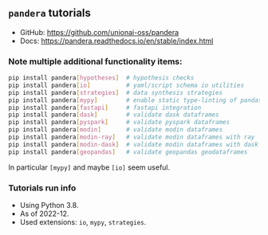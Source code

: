 ## `pandera` tutorials

* GitHub: https://github.com/unionai-oss/pandera
* Docs: https://pandera.readthedocs.io/en/stable/index.html



### Note multiple additional functionality items:
```sh
pip install pandera[hypotheses]  # hypothesis checks
pip install pandera[io]          # yaml/script schema io utilities
pip install pandera[strategies]  # data synthesis strategies
pip install pandera[mypy]        # enable static type-linting of pandas
pip install pandera[fastapi]     # fastapi integration
pip install pandera[dask]        # validate dask dataframes
pip install pandera[pyspark]     # validate pyspark dataframes
pip install pandera[modin]       # validate modin dataframes
pip install pandera[modin-ray]   # validate modin dataframes with ray
pip install pandera[modin-dask]  # validate modin dataframes with dask
pip install pandera[geopandas]   # validate geopandas geodataframes
```

In particular `[mypy]` and maybe `[io]` seem useful.



### Tutorials run info
* Using Python 3.8.
* As of 2022-12.
* Used extensions: `io`, `mypy`, `strategies`.
